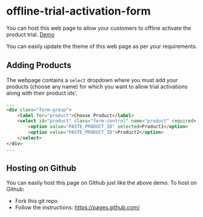 # offline-trial-activation-form

You can host this web page to allow your customers to offline activate the product trial. [Demo](https://cryptlex.github.io/offline-trial-activation-form/)

You can easily update the theme of this web page as per your requirements.

## Adding Products

The webpage contains a `select` dropdown where you must add your products (choose any name) for which you want to allow trial activations along with their product ids'.

```html
...
<div class="form-group">
    <label for="product">Choose Product</label>
    <select id="product" class="form-control" name="product" required>
        <option value="PASTE_PRODUCT_ID" selected>Product1</option>
        <option value="PASTE_PRODUCT_ID">Product2</option>
    </select>
</div>
...
```
## Hosting on Github
You can easily host this page on Github just like the above demo. To host on Github:
* Fork this git repo
* Follow the instructions: https://pages.github.com/ 


